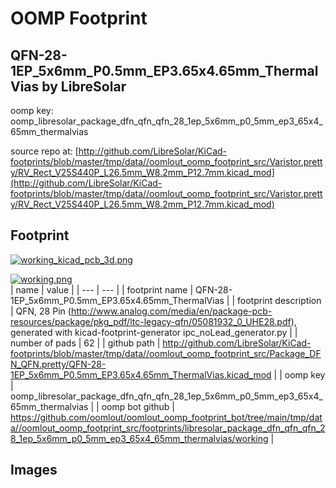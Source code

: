 # OOMP Footprint  
## QFN-28-1EP_5x6mm_P0.5mm_EP3.65x4.65mm_ThermalVias  by LibreSolar  
  
oomp key: oomp_libresolar_package_dfn_qfn_qfn_28_1ep_5x6mm_p0_5mm_ep3_65x4_65mm_thermalvias  
  
source repo at: [http://github.com/LibreSolar/KiCad-footprints/blob/master/tmp/data//oomlout_oomp_footprint_src/Varistor.pretty/RV_Rect_V25S440P_L26.5mm_W8.2mm_P12.7mm.kicad_mod](http://github.com/LibreSolar/KiCad-footprints/blob/master/tmp/data//oomlout_oomp_footprint_src/Varistor.pretty/RV_Rect_V25S440P_L26.5mm_W8.2mm_P12.7mm.kicad_mod)  
## Footprint  
  
[![working_kicad_pcb_3d.png](working_kicad_pcb_3d_600.png)](working_kicad_pcb_3d.png)  
  
[![working.png](working_600.png)](working.png)  
| name | value | 
| --- | --- | 
| footprint name | QFN-28-1EP_5x6mm_P0.5mm_EP3.65x4.65mm_ThermalVias | 
| footprint description | QFN, 28 Pin (http://www.analog.com/media/en/package-pcb-resources/package/pkg_pdf/ltc-legacy-qfn/05081932_0_UHE28.pdf), generated with kicad-footprint-generator ipc_noLead_generator.py | 
| number of pads | 62 | 
| github path | http://github.com/LibreSolar/KiCad-footprints/blob/master/tmp/data//oomlout_oomp_footprint_src/Package_DFN_QFN.pretty/QFN-28-1EP_5x6mm_P0.5mm_EP3.65x4.65mm_ThermalVias.kicad_mod | 
| oomp key | oomp_libresolar_package_dfn_qfn_qfn_28_1ep_5x6mm_p0_5mm_ep3_65x4_65mm_thermalvias | 
| oomp bot github | https://github.com/oomlout/oomlout_oomp_footprint_bot/tree/main/tmp/data//oomlout_oomp_footprint_src/footprints/libresolar_package_dfn_qfn_qfn_28_1ep_5x6mm_p0_5mm_ep3_65x4_65mm_thermalvias/working | 
## Images  
